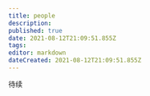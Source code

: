 ```yaml
---
title: people
description: 
published: true
date: 2021-08-12T21:09:51.855Z
tags: 
editor: markdown
dateCreated: 2021-08-12T21:09:51.855Z
---
```


待续


